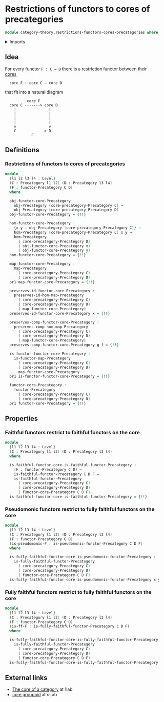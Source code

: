 # Restrictions of functors to cores of precategories

```agda
module category-theory.restrictions-functors-cores-precategories where
```

<details><summary>Imports</summary>

```agda
open import category-theory.cores-precategories
open import category-theory.faithful-functors-precategories
open import category-theory.fully-faithful-functors-precategories
open import category-theory.functors-precategories
open import category-theory.isomorphisms-in-precategories
open import category-theory.maps-precategories
open import category-theory.precategories
open import category-theory.pseudomonic-functors-precategories

open import foundation.dependent-pair-types
open import foundation.subtypes
open import foundation.universe-levels
```

</details>

## Idea

For every [functor](category-theory.functors-precategories.md) `F : C → D` there
is a restriction functor between their
[cores](category-theory.cores-precategories.md)

```text
  core F : core C → core D
```

that fit into a natural diagram

```text
          core F
  core C -------> core D
    |               |
    |               |
    |               |
    |               |
    v               v
    C ------------> D.
            F
```

## Definitions

### Restrictions of functors to cores of precategories

```agda
module _
  {l1 l2 l3 l4 : Level}
  (C : Precategory l1 l2) (D : Precategory l3 l4)
  (F : functor-Precategory C D)
  where

  obj-functor-core-Precategory :
    obj-Precategory (core-precategory-Precategory C) →
    obj-Precategory (core-precategory-Precategory D)
  obj-functor-core-Precategory = {!!}

  hom-functor-core-Precategory :
    {x y : obj-Precategory (core-precategory-Precategory C)} →
    hom-Precategory (core-precategory-Precategory C) x y →
    hom-Precategory
      ( core-precategory-Precategory D)
      ( obj-functor-core-Precategory x)
      ( obj-functor-core-Precategory y)
  hom-functor-core-Precategory = {!!}

  map-functor-core-Precategory :
    map-Precategory
      ( core-precategory-Precategory C)
      ( core-precategory-Precategory D)
  pr1 map-functor-core-Precategory = {!!}

  preserves-id-functor-core-Precategory :
    preserves-id-hom-map-Precategory
      ( core-precategory-Precategory C)
      ( core-precategory-Precategory D)
      ( map-functor-core-Precategory)
  preserves-id-functor-core-Precategory x = {!!}

  preserves-comp-functor-core-Precategory :
    preserves-comp-hom-map-Precategory
      ( core-precategory-Precategory C)
      ( core-precategory-Precategory D)
      ( map-functor-core-Precategory)
  preserves-comp-functor-core-Precategory g f = {!!}

  is-functor-functor-core-Precategory :
    is-functor-map-Precategory
      ( core-precategory-Precategory C)
      ( core-precategory-Precategory D)
      map-functor-core-Precategory
  pr1 is-functor-functor-core-Precategory = {!!}

  functor-core-Precategory :
    functor-Precategory
      ( core-precategory-Precategory C)
      ( core-precategory-Precategory D)
  pr1 functor-core-Precategory = {!!}
```

## Properties

### Faithful functors restrict to faithful functors on the core

```agda
module _
  {l1 l2 l3 l4 : Level}
  (C : Precategory l1 l2) (D : Precategory l3 l4)
  where

  is-faithful-functor-core-is-faithful-functor-Precategory :
    (F : functor-Precategory C D) →
    is-faithful-functor-Precategory C D F →
    is-faithful-functor-Precategory
      ( core-precategory-Precategory C)
      ( core-precategory-Precategory D)
      ( functor-core-Precategory C D F)
  is-faithful-functor-core-is-faithful-functor-Precategory = {!!}
```

### Pseudomonic functors restrict to fully faithful functors on the core

```agda
module _
  {l1 l2 l3 l4 : Level}
  (C : Precategory l1 l2) (D : Precategory l3 l4)
  (F : functor-Precategory C D)
  (is-pseudomonic-F : is-pseudomonic-functor-Precategory C D F)
  where

  is-fully-faithful-functor-core-is-pseudomonic-functor-Precategory :
    is-fully-faithful-functor-Precategory
      ( core-precategory-Precategory C)
      ( core-precategory-Precategory D)
      ( functor-core-Precategory C D F)
  is-fully-faithful-functor-core-is-pseudomonic-functor-Precategory x y = {!!}
```

### Fully faithful functors restrict to fully faithful functors on the core

```agda
module _
  {l1 l2 l3 l4 : Level}
  (C : Precategory l1 l2) (D : Precategory l3 l4)
  (F : functor-Precategory C D)
  (is-ff-F : is-fully-faithful-functor-Precategory C D F)
  where

  is-fully-faithful-functor-core-is-fully-faithful-functor-Precategory :
    is-fully-faithful-functor-Precategory
      ( core-precategory-Precategory C)
      ( core-precategory-Precategory D)
      ( functor-core-Precategory C D F)
  is-fully-faithful-functor-core-is-fully-faithful-functor-Precategory = {!!}
```

## External links

- [The core of a category](https://1lab.dev/Cat.Instances.Core.html) at 1lab
- [core groupoid](https://ncatlab.org/nlab/show/core+groupoid) at $n$Lab
